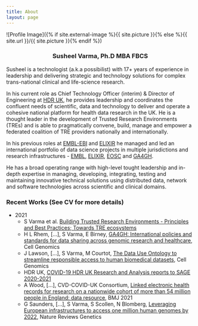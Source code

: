 ```yaml
---
title: About
layout: page
---
```

![Profile Image]({% if site.external-image %}{{ site.picture }}{% else %}{{ site.url }}/{{ site.picture }}{% endif %})

<h3 style="text-align:center;">Susheel Varma, Ph.D MBA FBCS</h3>

Susheel is a technologist (a.k.a possibilist) with 17+ years of experience 
in leadership and delivering strategic and technology solutions for complex 
trans-national clinical and life-science research.

In his current role as Chief Technology Officer (interim) & Director of Engineering at 
[HDR UK](https://hdruk.ac.uk), he provides leadership and coordinates the confluent 
needs of scientific, data and technology to deliver and operate a cohesive national 
platform for health data research in the UK. He is a thought leader in the development 
of Trusted Research Environments (TREs) and is able to pragmatically convene, build, 
manage and empower a federated coalition of TRE providers nationally and internationally.

In his previous roles at [EMBL-EBI](https://ebi.ac.uk) and [ELIXIR](https://ELIXIR-europe.org) 
he managed and led an international portfolio of data science projects in 
multiple jurisdictions and research infrastructures - [EMBL](https://www.embl.org/), 
[ELIXIR](https://elixir-europe.org/), [EOSC](https://www.eosc.eu/) and [GA4GH](https://www.ga4gh.org/).

He has a broad operating range with high-level tought leadership and in-depth 
expertise in managing, developing, integrating, testing and maintaining innovative 
technical solutions using distributed data, network and software technologies 
across scientific and clinical domains.

### Recent Works (See CV for more details)

- 2021
  - S Varma et al. [Building Trusted Research Environments - Principles and Best Practices; Towards TRE ecosystems](https://zenodo.org/record/5767586/files/211208%20Building%20TREs%20Paper%20v1.0.pdf?download=1)
  - H L Rhem, [...], S Varma, E Birney, [GA4GH: International policies and standards for data sharing across genomic research and healthcare](https://doi.org/10.1016/j.xgen.2021.100029), Cell Genomics
  - J Lawson, [...], S Varma, M Courtot, [The Data Use Ontology to streamline responsible access to human biomedical datasets](https://doi.org/10.1016/j.xgen.2021.100029), Cell Genomics
  - HDR UK, [COVID-19 HDR UK Research and Analysis reports to SAGE 2020-2021](https://www.gov.uk/search/all?parent=scientific-advisory-group-for-emergencies&keywords=HDR+UK&organisations%5B%5D=scientific-advisory-group-for-emergencies&order=relevance)
  - A Wood, [...], CVD-COVID-UK Consortium, [Linked electronic health records for research on a nationwide cohort of more than 54 million people in England: data resource](https://doi.org/10.1136/bmj.n826), BMJ 2021
  - G Saunders, [...], S Varma, S Scollen, N Blomberg, [Leveraging European infrastructures to access one million human genomes by 2022](https://doi.org/10.1038/s41576-019-0156-9), Nature Reviews Genetics
